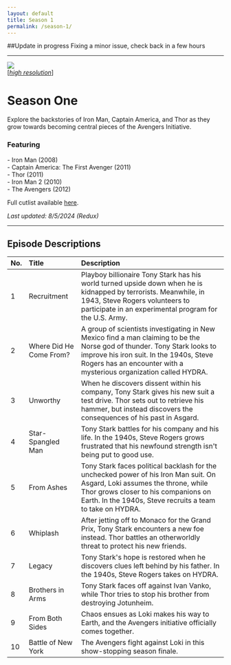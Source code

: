 ```yaml
---
layout: default
title: Season 1
permalink: /season-1/
---
```


##Update in progress
Fixing a minor issue, check back in a few hours

* * *

<div class="image-with-text-left" style="padding: 0px 30px 0px 0px">
 <img src="../assets/images/seasonOne_450px.jpg" />
 <br />
 [<i><a href="../assets/images/seasonOne_2550px.jpg">high resolution</a></i>]
</div>

# Season One

Explore the backstories of Iron Man, Captain America, and Thor as they grow towards becoming central pieces of the Avengers Initiative.

### Featuring

<p>
 - Iron Man (2008)<br />
 - Captain America: The First Avenger (2011)<br />
 - Thor (2011)<br />
 - Iron Man 2 (2010)<br />
 - The Avengers (2012)
</p>

Full cutlist available [here](/marvel-unite/cutlist/season-1/).

_Last updated: 8/5/2024 (Redux)_

<p style="clear: both;"></p>

* * *

## Episode Descriptions

| **No.** | **Title** | **Description** |
| --- | :--- | :--- |
| 1 | Recruitment | Playboy billionaire Tony Stark has his world turned upside down when he is kidnapped by terrorists. Meanwhile, in 1943, Steve Rogers volunteers to participate in an experimental program for the U.S. Army. |
| 2 | Where Did He Come From? | A group of scientists investigating in New Mexico find a man claiming to be the Norse god of thunder. Tony Stark looks to improve his iron suit. In the 1940s, Steve Rogers has an encounter with a mysterious organization called HYDRA. |
| 3 | Unworthy | When he discovers dissent within his company, Tony Stark gives his new suit a test drive. Thor sets out to retrieve his hammer, but instead discovers the consequences of his past in Asgard. |
| 4 | Star-Spangled Man | Tony Stark battles for his company and his life. In the 1940s, Steve Rogers grows frustrated that his newfound strength isn't being put to good use. |
| 5 | From Ashes | Tony Stark faces political backlash for the unchecked power of his Iron Man suit. On Asgard, Loki assumes the throne, while Thor grows closer to his companions on Earth. In the 1940s, Steve recruits a team to take on HYDRA. |
| 6 | Whiplash | After jetting off to Monaco for the Grand Prix, Tony Stark encounters a new foe instead. Thor battles an otherworldly threat to protect his new friends. |
| 7 | Legacy | Tony Stark's hope is restored when he discovers clues left behind by his father. In the 1940s, Steve Rogers takes on HYDRA. |
| 8 | Brothers in Arms | Tony Stark faces off against Ivan Vanko, while Thor tries to stop his brother from destroying Jotunheim. |
| 9 | From Both Sides | Chaos ensues as Loki makes his way to Earth, and the Avengers initiative officially comes together. |
| 10 | Battle of New York | The Avengers fight against Loki in this show-stopping season finale. |

